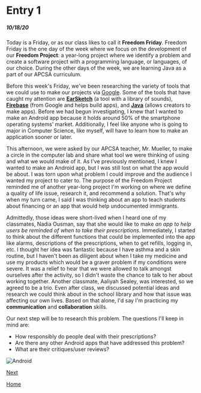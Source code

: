 # Entry 1
##### 10/18/20

Today is a Friday, or as our class likes to call it **Freedom Friday**. Freedom Friday is the
one day of the week where we focus on the development of our **Freedom Project**: a year-long
project where we identify a problem and create a software project with a programming language,
or languages, of our choice. During the other days of the week, we are learning Java as a part of
our APCSA curriculum.

Before this week's Friday, we've been researching the variety of tools that we could use to
make our projects via [Google](https://www.google.com/). Some of the tools that have caught my
attention are [**EarSketch**](https://earsketch.gatech.edu/landing/#/) (a tool with a library
of sounds), [**Firebase**](https://firebase.google.com/) (from Google and helps build apps),
and [**Java**](https://www.w3schools.com/java/java_intro.asp) (allows creators to make apps).
Before we had begun investigating, I knew that I wanted to make an Android app because it holds
around 50% of the smartphone operating systems' market. Additionally, I feel like anyone who is
going to major in Computer Science, like myself, will have to learn how to make an application
sooner or later.

This afternoon, we were asked by our APCSA teacher, Mr. Mueller, to make a circle in the
computer lab and share what tool we were thinking of using and what we would make of it. As I've
previously mentioned, I knew I wanted to make an Android app, but I was still lost on what the
app would be about. I was torn upon what problem I could improve and the audience I wanted my
project to cater to. The purpose of the Freedom Project reminded me of another year-long project
I'm working on where we define a quality of life issue, research it, and recommend a solution.
That's why when my turn came, I said I was thinking about an app to teach students about financing
or an app that would help undocumented immigrants.

Admittedly, those ideas were short-lived when I heard one of my classmates, Nadia Ousman, say
that she would like to make _an app to help users be reminded of when to take their prescriptions_.
Immediately, I started to think about the different functions that could be implemented into
the app like alarms, descriptions of the prescriptions, when to get refills, logging in, etc.
I thought her idea was fantastic because I have asthma and a skin routine, but I haven't been
as diligent about when I take my medicine and use my products which would be a graver problem
if my conditions were severe. It was a relief to hear that we were allowed to talk amongst
ourselves after the activity, so I didn't waste the chance to talk to her about working
together. Another classmate, Aaliyah Sealey, was interested, so we agreed to be a trio. Even
after class, we discussed potential ideas and research we could think about in the school
library and how that issue was affecting our own lives. Based on that alone, I'd say I'm
practicing my **communication** and **collaboration** skills.

Our next step will be to research this problem. The questions I'll keep in mind are:
* How responsibly do people deal with their prescriptions?
* Are there any other Android apps that have addressed this problem?
* What are their critiques/user reviews?

![Android](https://www.gizmotimes.com/wp-content/uploads/2017/03/Android.jpg)
<!--Andriod image | Credit to Gizmos Times Staff from https://www.gizmotimes.com/smartphones/
os-features/android-8-0-features-leaked-and-expected/19590-->

[Next](entry02.md)

[Home](../README.md)